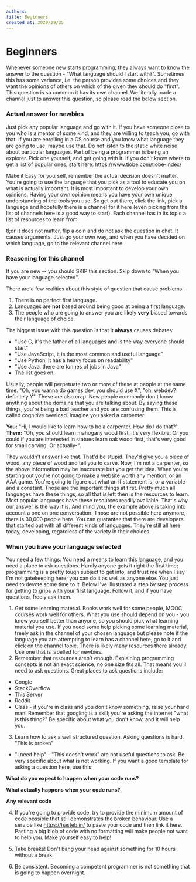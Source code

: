 ```yaml
---
authors:
title: Beginners
created_at: 2020/09/25
---
```


# Beginners

Whenever someone new starts programming, they always want to know the answer
to the question - "What language should I start with?". Sometimes this has
some variance, i.e. the person provides some choices and they want the opinions
of others on which of the given they should do "first".  This question is so
common it has its own channel. We literally made a channel just to answer this
question, so please read the below section.

### Actual answer for newbies

Just pick any popular language and go with it. If you have someone close to
you who is a mentor of some kind, and they are willing to teach you, go with
that. If you are enrolling in a CS course and you know what language they are
going to use, maybe use that. Do not listen to the static white noise about
particular languages. Part of being a programmer is being an explorer. Pick
one yourself, and get going with it. If you don't know where to get a list of
popular ones, start here: https://www.tiobe.com/tiobe-index/

Make it Easy for yourself, remember the actual decision doesn't matter. You're
going to use the language that you pick as a tool to educate you on what is
actually important. It is most important to develop your own opinions. Having
your own opinion means you have your own unique understanding of the tools
you use. So get out there, click the link, pick a language and hopefully there
is a channel for it here (even picking from the list of channels here is a good
way to start). Each channel has in its topic a list of resources to learn from. 

tl;dr It does not matter, flip a coin and do not ask the question in chat. It
causes arguments. Just go your own way, and when you have decided on which
language, go to the relevant channel here.

### Reasoning for this channel

If you are new -- you should SKIP this section. Skip down to "When you have your
language selected".

There are a few realities about this style of question that cause problems. 

1. There is no perfect first language.
2. Languages are **not** based around being good at being a first language.
3. The people who are going to answer you are likely **very** biased towards their
language of choice.

The biggest issue with this question is that it **always** causes debates:
-  "Use C, it's the father of all languages and is the way everyone should start"
-  "Use JavaScript, it is the most common and useful language"
-  "Use Python, it has a heavy focus on readability"
-  "Use Java, there are tonnes of jobs in Java"
-   The list goes on.

Usually, people will perpetuate two or more of these at people at the same time.
"Oh, you wanna do games dev, you should use X", "oh, webdev? definitely Y". These
are also crap. New people commonly don't know anything about the domains that you
are talking about. By saying these things, you're being a bad teacher and you are
confusing them. This is called cognitive overload. Imagine you asked a carpenter:

**You:** "Hi, I would like to learn how to be a carpenter. How do I do that?".
**Them:** "Oh, you should learn mahogany wood first, it's very flexible. Or you could
if you are interested in statues learn oak wood first, that's very good for small
carving. Or actually-".

They wouldn't answer like that. That'd be stupid. They'd give you a piece of wood,
any piece of wood and tell you to carve. Now, I'm not a carpenter, so the above
information may be inaccurate but you get the idea. When you're starting out you're
not going to make a website worth any mention, or an AAA game. You're going to figure
out what an if statement is, or a variable and a constant. Those are the important
things at first. Pretty much all languages have these things, so all that is left
then is the resources to learn. Most popular languages have these resources readily
available. That's why our answer is the way it is. And mind you, the example above
is taking into account a one on one conversation. Those are not possible here anymore,
there is 30,000 people here. You can guarantee that there are developers that started
out with all different kinds of languages. They're still all here today, developing,
regardless of the variety in their choices.

### When you have your language selected
You need a few things. You need a means to learn this language, and you need a place
to ask questions. Hardly anyone gets it right the first time; programming is a pretty
tough subject to get into, and trust me when I say I'm not gatekeeping here; you can
do it as well as anyone else. You just need to devote some time to it. Below I've
illustrated a step by step process for getting to grips with your first language. Follow
it, and if you have questions, freely ask them.

1. Get some learning material. Books work well for some people, MOOC courses work well
for others. What you use should depend on you - you know yourself better than anyone,
so you should pick what learning material you use.  If you need some help picking some
learning material, freely ask in the channel of your chosen language but please note
if the language you are attempting to learn has a channel here, go to it and click on
the channel topic. There is likely many resources there already. Use one that is labelled
for newbies.
2. Remember that resources aren't enough. Explaining programming concepts is not an exact
science, no one size fits all. That means you'll need to ask questions. Great places to ask
questions include:
  - Google
  - StackOverflow
  - This Server
  - Reddit
  - Class - if you're in class and you don't know something, raise your hand man!
Remember that googling is a skill; you're asking the internet "what is this thing?" Be
specific about what you don't know, and it will help you.
3. Learn how to ask a well structured question. Asking questions is hard. "This is broken"
- "I need help" - "This doesn't work" are not useful questions to ask. Be very specific
about what is not working. If you want a good template for asking a question here, use this:

**What do you expect to happen when your code runs?**

**What actually happens when your code runs?**

**Any relevant code**

4. If you're going to provide code, try to provide the minimum amount of code possible that
still demonstrates the broken behaviour. Use a service like https://hasteb.in/ to paste your
code and then link it here. Pasting a big blob of code with no formatting will make people
not want to help you. Make yourself easy to help!

5. Take breaks! Don't bang your head against something for 10 hours without a break.

6. Be consistent. Becoming a competent programmer is not something that is going to happen overnight.

